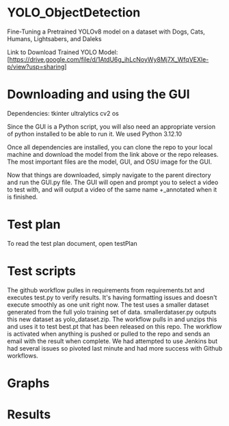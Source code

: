 # YOLO_ObjectDetection
Fine-Tuning a Pretrained YOLOv8 model on a dataset with Dogs, Cats, Humans, Lightsabers, and Daleks

Link to Download Trained YOLO Model: [https://drive.google.com/file/d/1AtdU6g_ihLcNoyWy8Mj7X_WfqVEXle-p/view?usp=sharing]


# Downloading and using the GUI
Dependencies:
tkinter
ultralytics
cv2
os

Since the GUI is a Python script, you will also need an appropriate version of python installed to be able to run it. We used Python 3.12.10

Once all dependencies are installed, you can clone the repo to your local machine and download the model from the link above or the repo releases. The most important files are the model, GUI, and OSU image for the GUI.

Now that things are downloaded, simply navigate to the parent directory and run the GUI.py file. The GUI will open and prompt you to select a video to test with, and will output a video of the same name +_annotated when it is finished. 

# Test plan
To read the test plan document, open testPlan

# Test scripts
The github workflow pulles in requirements from requirements.txt and executes test.py to verify results. It's having formatting issues and doesn't execute smoothly as one unit right now. The test uses a smaller dataset generated from the full yolo training set of data. smallerdataser.py outputs this new dataset as yolo_dataset.zip. The workflow pulls in and unzips this and uses it to test best.pt that has been released on this repo. The workflow is activated when anything is pushed or pulled to the repo and sends an email with the result when complete. 
We had attempted to use Jenkins but had several issues so pivoted last minute and had more success with Github workflows.

# Graphs

# Results
